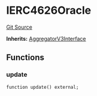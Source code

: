 # IERC4626Oracle
[Git Source](https://github.com/Level-Money/contracts/blob/8e1575e7e26fdc58ac15be6578d36ba7aa02390c/src/v2/interfaces/level/IERC4626Oracle.sol)

**Inherits:**
[AggregatorV3Interface](/src/v1/interfaces/AggregatorV3Interface.sol/interface.AggregatorV3Interface.md)


## Functions
### update


```solidity
function update() external;
```

